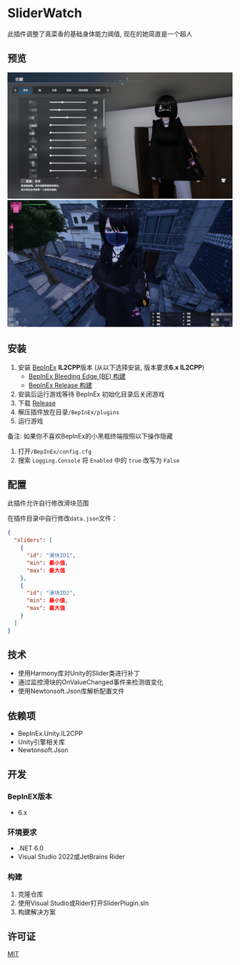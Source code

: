 ﻿# SliderWatch

此插件调整了真菜香的基础身体能力阈值, 现在的她简直是一个超人

## 预览

![](images/001.png)
![](images/002.png)

## 安装

1. 安装 [BepInEx](https://github.com/BepInEx/BepInEx) **IL2CPP**版本 (从以下选择安装, 版本要求**6.x IL2CPP**)
    - [BepInEx Bleeding Edge (BE) 构建](https://builds.bepinex.dev/projects/bepinex_be)
    - [BepInEx Release 构建](https://github.com/BepInEx/BepInEx/releases)
2. 安装后运行游戏等待 BepInEx 初始化目录后关闭游戏
3. 下载 [Release](https://github.com/LanluZ/manaka-slider-plugin/releases)
4. 解压插件放在目录`/BepInEx/plugins`
5. 运行游戏

备注: 如果你不喜欢BepInEx的小黑框终端按照以下操作隐藏

1. 打开`/BepInEx/config.cfg`
2. 搜索 `Logging.Console` 将 `Enabled` 中的 `true` 改写为 `False`

## 配置

此插件允许自行修改滑块范围

在插件目录中自行修改`data.json`文件：

```json
{
  "sliders": [
    {
      "id": "滑块ID1",
      "min": 最小值,
      "max": 最大值
    },
    {
      "id": "滑块ID2",
      "min": 最小值,
      "max": 最大值
    }
  ]
}
```

## 技术

- 使用Harmony库对Unity的Slider类进行补丁
- 通过监控滑块的OnValueChanged事件来检测值变化
- 使用Newtonsoft.Json库解析配置文件

## 依赖项

- BepInEx.Unity.IL2CPP
- Unity引擎相关库
- Newtonsoft.Json

## 开发

### BeplnEX版本

- 6.x

### 环境要求

- .NET 6.0
- Visual Studio 2022或JetBrains Rider

### 构建

1. 克隆仓库
2. 使用Visual Studio或Rider打开SliderPlugin.sln
3. 构建解决方案

## 许可证

[MIT](LICENSE)
